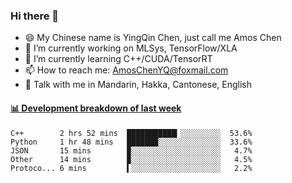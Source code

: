 ### Hi there 👋
- 😄 My Chinese name is YingQin Chen, just call me Amos Chen
- 🔭 I’m currently working on MLSys, TensorFlow/XLA
- 🌱 I’m currently learning C++/CUDA/TensorRT
- 📫 How to reach me: AmosChenYQ@foxmail.com
- 💬 Talk with me in Mandarin, Hakka, Cantonese, English

<!-- waka-box start -->
#### <a href="https://gist.github.com/becb911736b10de673d72f2a472b1e52" target="_blank">📊 Development breakdown of last week</a>
```text
C++        2 hrs 52 mins  ███████████▎░░░░░░░░░  53.6%
Python     1 hr 48 mins   ███████░░░░░░░░░░░░░░  33.6%
JSON       15 mins        ▉░░░░░░░░░░░░░░░░░░░░   4.7%
Other      14 mins        ▉░░░░░░░░░░░░░░░░░░░░   4.5%
Protoco... 6 mins         ▍░░░░░░░░░░░░░░░░░░░░   2.2%
```
<!-- waka-box end -->


<!--
**AmosChenYQ/AmosChenYQ** is a ✨ _special_ ✨ repository because its `README.md` (this file) appears on your GitHub profile.

Here are some ideas to get you started:

- 🔭 I’m currently working on 
- 🌱 I’m currently learning ...
- 👯 I’m looking to collaborate on ...
- 🤔 I’m looking for help with ...
- 📫 How to reach me: AmosChenYQ@foxmail.com
- 😄 Pronouns: ...
- ⚡ Fun fact: ...
-->
